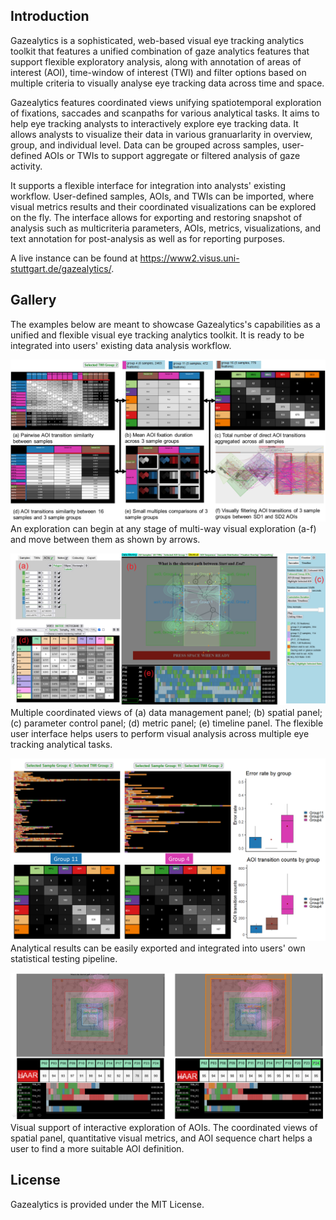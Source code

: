 ## Introduction 

Gazealytics is a sophisticated, web-based visual eye tracking analytics toolkit that features a unified combination of gaze analytics features that support flexible exploratory analysis, along with annotation of areas of interest (AOI), time-window of interest (TWI) and filter options based on multiple criteria to visually analyse eye tracking data across time and space. 

Gazealytics features coordinated views unifying spatiotemporal exploration of fixations, saccades and scanpaths for various analytical tasks. It aims to help eye tracking analysts to interactively explore eye tracking data. It allows analysts to visualize their data in various granuarlarity in overview, group, and individual level. Data can be grouped across samples, user-defined AOIs or TWIs to support aggregate or filtered analysis of gaze activity.

It supports a flexible interface for integration into analysts' existing workflow. User-defined samples, AOIs, and TWIs can be imported, where visual metrics results and their coordinated visualizations can be explored on the fly. The interface allows for exporting and restoring snapshot of analysis such as multicriteria parameters, AOIs, metrics, visualizations, and text annotation for post-analysis as well as for reporting purposes.

A live instance can be found at https://www2.visus.uni-stuttgart.de/gazealytics/.

## Gallery
The examples below are meant to showcase Gazealytics's capabilities as a unified and flexible visual eye tracking analytics toolkit. It is ready to be integrated into users' existing data analysis workflow.

![IMAGE ALT TEXT](/images/multiway_exploration.PNG)
An exploration can begin at any stage of multi-way visual exploration (a-f) and move between them as shown by arrows. 
    
![IMAGE ALT TEXT](/images/webveta.png)
Multiple coordinated views of (a) data management panel; (b) spatial panel; (c) parameter control panel; (d) metric panel; (e) timeline panel.
The flexible user interface helps users to perform visual analysis across multiple eye tracking analytical tasks. 

![IMAGE ALT TEXT](/images/stat_integration.PNG)
Analytical results can be easily exported and integrated into users' own statistical testing pipeline.

![IMAGE ALT TEXT](/images/realtime_visual_metrics.PNG)
Visual support of interactive exploration of AOIs. The coordinated views of spatial panel, quantitative visual metrics, and AOI sequence chart helps a user to find a more suitable AOI definition. 


## License
Gazealytics is provided under the MIT License.
